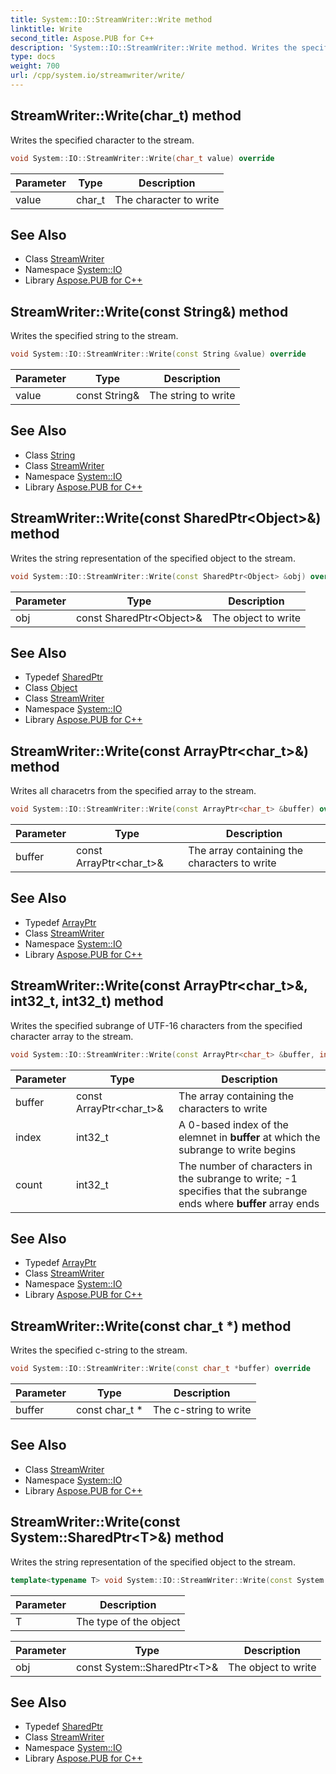 ```yaml
---
title: System::IO::StreamWriter::Write method
linktitle: Write
second_title: Aspose.PUB for C++
description: 'System::IO::StreamWriter::Write method. Writes the specified character to the stream in C++.'
type: docs
weight: 700
url: /cpp/system.io/streamwriter/write/
---
```

## StreamWriter::Write(char_t) method


Writes the specified character to the stream.

```cpp
void System::IO::StreamWriter::Write(char_t value) override
```


| Parameter | Type | Description |
| --- | --- | --- |
| value | char_t | The character to write |

## See Also

* Class [StreamWriter](../)
* Namespace [System::IO](../../)
* Library [Aspose.PUB for C++](../../../)
## StreamWriter::Write(const String\&) method


Writes the specified string to the stream.

```cpp
void System::IO::StreamWriter::Write(const String &value) override
```


| Parameter | Type | Description |
| --- | --- | --- |
| value | const String\& | The string to write |

## See Also

* Class [String](../../../system/string/)
* Class [StreamWriter](../)
* Namespace [System::IO](../../)
* Library [Aspose.PUB for C++](../../../)
## StreamWriter::Write(const SharedPtr\<Object\>\&) method


Writes the string representation of the specified object to the stream.

```cpp
void System::IO::StreamWriter::Write(const SharedPtr<Object> &obj) override
```


| Parameter | Type | Description |
| --- | --- | --- |
| obj | const SharedPtr\<Object\>\& | The object to write |

## See Also

* Typedef [SharedPtr](../../../system/sharedptr/)
* Class [Object](../../../system/object/)
* Class [StreamWriter](../)
* Namespace [System::IO](../../)
* Library [Aspose.PUB for C++](../../../)
## StreamWriter::Write(const ArrayPtr\<char_t\>\&) method


Writes all characetrs from the specified array to the stream.

```cpp
void System::IO::StreamWriter::Write(const ArrayPtr<char_t> &buffer) override
```


| Parameter | Type | Description |
| --- | --- | --- |
| buffer | const ArrayPtr\<char_t\>\& | The array containing the characters to write |

## See Also

* Typedef [ArrayPtr](../../../system/arrayptr/)
* Class [StreamWriter](../)
* Namespace [System::IO](../../)
* Library [Aspose.PUB for C++](../../../)
## StreamWriter::Write(const ArrayPtr\<char_t\>\&, int32_t, int32_t) method


Writes the specified subrange of UTF-16 characters from the specified character array to the stream.

```cpp
void System::IO::StreamWriter::Write(const ArrayPtr<char_t> &buffer, int32_t index, int32_t count) override
```


| Parameter | Type | Description |
| --- | --- | --- |
| buffer | const ArrayPtr\<char_t\>\& | The array containing the characters to write |
| index | int32_t | A 0-based index of the elemnet in **buffer** at which the subrange to write begins |
| count | int32_t | The number of characters in the subrange to write; -1 specifies that the subrange ends where **buffer** array ends |

## See Also

* Typedef [ArrayPtr](../../../system/arrayptr/)
* Class [StreamWriter](../)
* Namespace [System::IO](../../)
* Library [Aspose.PUB for C++](../../../)
## StreamWriter::Write(const char_t *) method


Writes the specified c-string to the stream.

```cpp
void System::IO::StreamWriter::Write(const char_t *buffer) override
```


| Parameter | Type | Description |
| --- | --- | --- |
| buffer | const char_t * | The c-string to write |

## See Also

* Class [StreamWriter](../)
* Namespace [System::IO](../../)
* Library [Aspose.PUB for C++](../../../)
## StreamWriter::Write(const System::SharedPtr\<T\>\&) method


Writes the string representation of the specified object to the stream.

```cpp
template<typename T> void System::IO::StreamWriter::Write(const System::SharedPtr<T> &obj)
```


| Parameter | Description |
| --- | --- |
| T | The type of the object |

| Parameter | Type | Description |
| --- | --- | --- |
| obj | const System::SharedPtr\<T\>\& | The object to write |

## See Also

* Typedef [SharedPtr](../../../system/sharedptr/)
* Class [StreamWriter](../)
* Namespace [System::IO](../../)
* Library [Aspose.PUB for C++](../../../)
